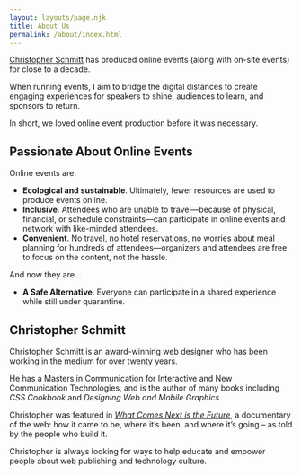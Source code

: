 ```yaml
---
layout: layouts/page.njk
title: About Us
permalink: /about/index.html
---
```


[Christopher Schmitt](#heading-christopher-schmitt) has produced online events (along with on-site events) for close to a decade.

When running events, I aim to bridge the digital distances to create engaging experiences for speakers to shine, audiences to learn, and sponsors to return.

In short, we loved online event production before it was necessary.

## Passionate About Online Events

Online events are:

- **Ecological and sustainable**. Ultimately, fewer resources are used to produce events online.
- **Inclusive**. Attendees who are unable to travel—because of physical, financial, or schedule constraints—can participate in online events and network with like-minded attendees.
- **Convenient**. No travel, no hotel reservations, no worries about meal planning for hundreds of attendees—organizers and attendees are free to focus on the content, not the hassle.

And now they are...

- **A Safe Alternative**. Everyone can participate in a shared experience while still under quarantine.

## Christopher Schmitt

Christopher Schmitt is an award-winning web designer who has been working in the medium for over twenty years.

He has a Masters in Communication for Interactive and New Communication Technologies, and is the author of many books including <cite>CSS Cookbook</cite> and <cite>Designing Web and Mobile Graphics</cite>.

Christopher was featured in <cite>[What Comes Next is the Future](https://www.imdb.com/title/tt6036786/)</cite>, a documentary of the web: how it came to be, where it’s been, and where it’s going – as told by the people who build it.

Christopher is always looking for ways to help educate and empower people about web publishing and technology culture.

